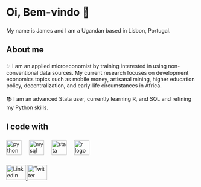 <h1 align="left">Oi, Bem-vindo 👋  </h1>

###

<p align="left">My name is James and I am a Ugandan based in Lisbon, Portugal.</p>

###

<h2 align="left">About me</h2>

###

<p align="left">✨ I am an applied microeconomist by training interested in using non-conventional data sources. My current research focuses on development economics topics such as mobile money, artisanal mining, higher education policy, decentralization, and early-life circumstances in Africa.<br><br>📚 I am an advanced Stata user, currently learning R, and SQL and refining my Python skills.</p>

###

<h2 align="left">I code with</h2>

###

<div align="left">
 <img src="https://cdn.jsdelivr.net/gh/devicons/devicon/icons/python/python-original.svg" height="40" alt="python logo" />
<img width="12" />
<img src="https://cdn.jsdelivr.net/gh/devicons/devicon/icons/mysql/mysql-original.svg" height="40" alt="mysql logo" />
<img width="12" />
<img src="https://www.stata.com/includes/stata-logo.svg" height="40" alt="stata logo" />
<img width="12" />
<img src="https://cdn.jsdelivr.net/gh/devicons/devicon/icons/r/r-original.svg" height="40" alt="r logo" />

</div>

###

<div align="left">
  <a href="https://linkedin.com/in/james-ahabyona-236b81129/" target="_blank">
  <img src="https://raw.githubusercontent.com/maurodesouza/profile-readme-generator/master/src/assets/icons/social/linkedin/default.svg" width="52" height="40" alt="LinkedIn logo" />
</a>
<a href="https://x.com/a_ha256" target="_blank">
  <img src="https://raw.githubusercontent.com/maurodesouza/profile-readme-generator/master/src/assets/icons/social/twitter/default.svg" width="52" height="40" alt="Twitter logo" />
</a>

</div>

###
